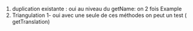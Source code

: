 1) duplication existante : oui au niveau du getName: on 2 fois Example  
2) Triangulation
    1- oui avec une seule de ces méthodes on peut un test ( getTranslation) 
